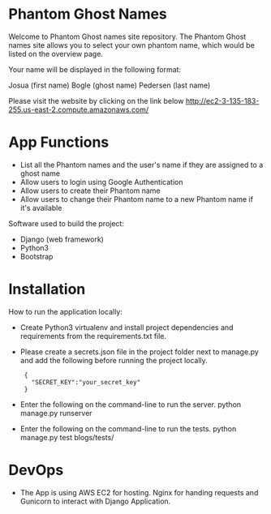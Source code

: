 # Phantom Ghost Names

Welcome to Phantom Ghost names site repository. The Phantom Ghost names site allows you to select your own
phantom name, which would be listed on the overview page.

Your name will be displayed in the following format:

Josua (first name)  Bogle (ghost name) Pedersen (last name)

Please visit the website by clicking on the link below
http://ec2-3-135-183-255.us-east-2.compute.amazonaws.com/

# App Functions
- List all the Phantom names and the user's name if they are assigned to a ghost name
- Allow users to login using Google Authentication
- Allow users to create their Phantom name
- Allow users to change their Phantom name to a new Phantom name if it's available

Software used to build the project:
-   Django (web framework)
-   Python3
-   Bootstrap

# Installation

How to run the application locally:

 - Create Python3 virtualenv and install project dependencies and requirements from the requirements.txt file.
 - Please create a secrets.json file in the project folder next to manage.py and add the following before running the project locally.

        {
          "SECRET_KEY":"your_secret_key"
        }

-   Enter the following on the command-line to run the server.
        python manage.py runserver

-   Enter the following on the command-line to run the tests.
        python manage.py test blogs/tests/

# DevOps
-   The App is using AWS EC2 for hosting. Nginx for handing requests and Gunicorn to interact with Django Application.
